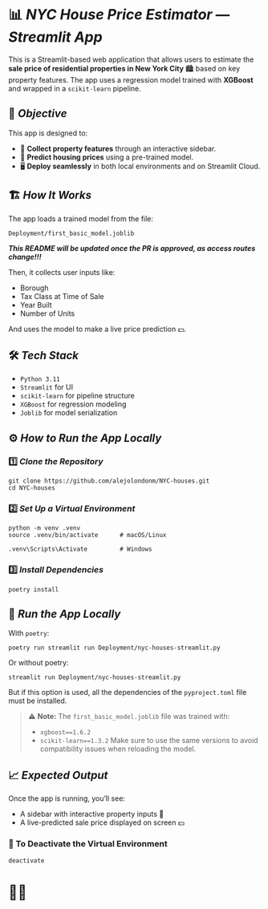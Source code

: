 # 📊 ***NYC House Price Estimator — Streamlit App***

This is a Streamlit-based web application that allows users to estimate the **sale price of residential properties in New York City** 🏙️ based on key property features. The app uses a regression model trained with **XGBoost** and wrapped in a `scikit-learn` pipeline.

## 🎯 ***Objective***

This app is designed to:

- 💬 **Collect property features** through an interactive sidebar.
- 🤖 **Predict housing prices** using a pre-trained model.
- 🖥️ **Deploy seamlessly** in both local environments and on Streamlit Cloud.

## 🏗️ ***How It Works***

The app loads a trained model from the file:

```plaintext
Deployment/first_basic_model.joblib
```

***This README will be updated once the PR is approved, as access routes change!!!***

Then, it collects user inputs like:

- Borough
- Tax Class at Time of Sale
- Year Built
- Number of Units

And uses the model to make a live price prediction 💵.

## 🛠️ ***Tech Stack***
- `Python 3.11`
- `Streamlit` for UI
- `scikit-learn` for pipeline structure
- `XGBoost` for regression modeling
- `Joblib` for model serialization

## ⚙️ ***How to Run the App Locally***
### 1️⃣ ***Clone the Repository***
```
git clone https://github.com/alejolondonm/NYC-houses.git
cd NYC-houses
```

### 2️⃣ ***Set Up a Virtual Environment***
```
python -m venv .venv
source .venv/bin/activate      # macOS/Linux
```
```
.venv\Scripts\Activate         # Windows
```

### 3️⃣ ***Install Dependencies***
```
poetry install
```

## 🚀 ***Run the App Locally***
With `poetry`:
```
poetry run streamlit run Deployment/nyc-houses-streamlit.py
```
Or without poetry:
```
streamlit run Deployment/nyc-houses-streamlit.py
```
But if this option is used, all the dependencies of the `pyproject.toml` file must be installed.

> ⚠️ **Note:** The `first_basic_model.joblib` file was trained with:
> - `xgboost==1.6.2`
> - `scikit-learn==1.3.2`
> Make sure to use the same versions to avoid compatibility issues when reloading the model.

## 📈 ***Expected Output***

Once the app is running, you’ll see:

- A sidebar with interactive property inputs 🏡
- A live-predicted sale price displayed on screen 💵


### 🛑 To Deactivate the Virtual Environment  
```
deactivate
```

# 🚀✨
